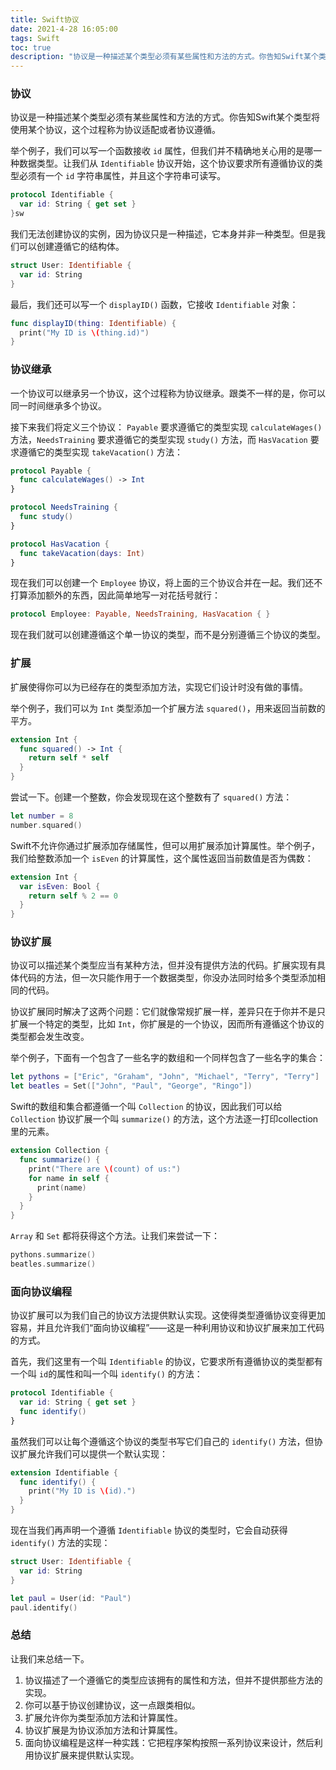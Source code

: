 ```yaml
---
title: Swift协议
date: 2021-4-28 16:05:00
tags: Swift
toc: true
description: "协议是一种描述某个类型必须有某些属性和方法的方式。你告知Swift某个类型将使用某个协议，这个过程称为协议适配或者协议遵循。"
---
```


### 协议

协议是一种描述某个类型必须有某些属性和方法的方式。你告知Swift某个类型将使用某个协议，这个过程称为协议适配或者协议遵循。

举个例子，我们可以写一个函数接收 `id` 属性，但我们并不精确地关心用的是哪一种数据类型。让我们从 `Identifiable` 协议开始，这个协议要求所有遵循协议的类型必须有一个 `id` 字符串属性，并且这个字符串可读写。

```swift
protocol Identifiable {
  var id: String { get set }
}sw
```

我们无法创建协议的实例，因为协议只是一种描述，它本身并非一种类型。但是我们可以创建遵循它的结构体。

```swift
struct User: Identifiable {
  var id: String
}
```

最后，我们还可以写一个 `displayID()` 函数，它接收 `Identifiable` 对象：

```swift
func displayID(thing: Identifiable) {
  print("My ID is \(thing.id)")
}
```

### 协议继承

一个协议可以继承另一个协议，这个过程称为协议继承。跟类不一样的是，你可以同一时间继承多个协议。

接下来我们将定义三个协议： `Payable` 要求遵循它的类型实现 `calculateWages()` 方法，`NeedsTraining` 要求遵循它的类型实现 `study()` 方法，而 `HasVacation` 要求遵循它的类型实现 `takeVacation()` 方法：

```swift
protocol Payable {
  func calculateWages() -> Int
}

protocol NeedsTraining {
  func study()
}

protocol HasVacation {
  func takeVacation(days: Int)
}
```

现在我们可以创建一个 `Employee` 协议，将上面的三个协议合并在一起。我们还不打算添加额外的东西，因此简单地写一对花括号就行：

```swift
protocol Employee: Payable, NeedsTraining, HasVacation { }
```

现在我们就可以创建遵循这个单一协议的类型，而不是分别遵循三个协议的类型。

### 扩展

扩展使得你可以为已经存在的类型添加方法，实现它们设计时没有做的事情。

举个例子，我们可以为 `Int` 类型添加一个扩展方法 `squared()`，用来返回当前数的平方。

```swift
extension Int {
  func squared() -> Int {
    return self * self
  }
}
```

尝试一下。创建一个整数，你会发现现在这个整数有了 `squared()` 方法：

```swift
let number = 8
number.squared()
```

Swift不允许你通过扩展添加存储属性，但可以用扩展添加计算属性。举个例子，我们给整数添加一个 `isEven` 的计算属性，这个属性返回当前数值是否为偶数：

```swift
extension Int {
  var isEven: Bool {
    return self % 2 == 0
  }
}
```

### 协议扩展

协议可以描述某个类型应当有某种方法，但并没有提供方法的代码。扩展实现有具体代码的方法，但一次只能作用于一个数据类型，你没办法同时给多个类型添加相同的代码。

协议扩展同时解决了这两个问题：它们就像常规扩展一样，差异只在于你并不是只扩展一个特定的类型，比如 `Int`，你扩展是的一个协议，因而所有遵循这个协议的类型都会发生改变。

举个例子，下面有一个包含了一些名字的数组和一个同样包含了一些名字的集合：

```swift
let pythons = ["Eric", "Graham", "John", "Michael", "Terry", "Terry"]
let beatles = Set(["John", "Paul", "George", "Ringo"])
```

Swift的数组和集合都遵循一个叫 `Collection` 的协议，因此我们可以给 `Collection` 协议扩展一个叫 `summarize()` 的方法，这个方法逐一打印collection里的元素。

```swift
extension Collection {
  func summarize() {
    print("There are \(count) of us:")
    for name in self {
      print(name)
    }
  }
}
```

`Array` 和 `Set` 都将获得这个方法。让我们来尝试一下：

```swift
pythons.summarize()
beatles.summarize()
```

### 面向协议编程

协议扩展可以为我们自己的协议方法提供默认实现。这使得类型遵循协议变得更加容易，并且允许我们“面向协议编程”——这是一种利用协议和协议扩展来加工代码的方式。

首先，我们这里有一个叫 `Identifiable` 的协议，它要求所有遵循协议的类型都有一个叫 `id`的属性和叫一个叫 `identify()` 的方法：

```swift
protocol Identifiable {
  var id: String { get set }
  func identify()
}
```

虽然我们可以让每个遵循这个协议的类型书写它们自己的 `identify()` 方法，但协议扩展允许我们可以提供一个默认实现：

```swift
extension Identifiable {
  func identify() {
    print("My ID is \(id).")
  }
}
```

现在当我们再声明一个遵循 `Identifiable` 协议的类型时，它会自动获得 `identify()` 方法的实现：

```swift
struct User: Identifiable {
  var id: String
}

let paul = User(id: "Paul")
paul.identify()
```

### 总结

让我们来总结一下。

1. 协议描述了一个遵循它的类型应该拥有的属性和方法，但并不提供那些方法的实现。
2. 你可以基于协议创建协议，这一点跟类相似。
3. 扩展允许你为类型添加方法和计算属性。
4. 协议扩展是为协议添加方法和计算属性。
5. 面向协议编程是这样一种实践：它把程序架构按照一系列协议来设计，然后利用协议扩展来提供默认实现。